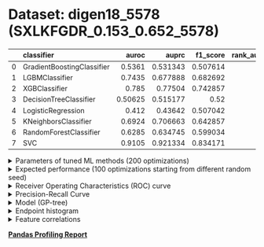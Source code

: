 # Dataset: digen18_5578 (SXLKFGDR_0.153_0.652_5578)

|    | classifier                 |   auroc |    auprc |   f1_score |   rank_auroc |   rank_auprc |   rank_f1 |
|---:|:---------------------------|--------:|---------:|-----------:|-------------:|-------------:|----------:|
|  0 | GradientBoostingClassifier | 0.5361  | 0.531343 |   0.507614 |            6 |            6 |         7 |
|  1 | LGBMClassifier             | 0.7435  | 0.677888 |   0.682692 |            3 |            4 |         3 |
|  2 | XGBClassifier              | 0.785   | 0.77504  |   0.742857 |            2 |            2 |         2 |
|  3 | DecisionTreeClassifier     | 0.50625 | 0.515177 |   0.52     |            7 |            7 |         6 |
|  4 | LogisticRegression         | 0.412   | 0.43642  |   0.507042 |            8 |            8 |         8 |
|  5 | KNeighborsClassifier       | 0.6924  | 0.706663 |   0.642857 |            4 |            3 |         4 |
|  6 | RandomForestClassifier     | 0.6285  | 0.634745 |   0.599034 |            5 |            5 |         5 |
|  7 | SVC                        | 0.9105  | 0.921334 |   0.834171 |            1 |            1 |         1 |


<details>
<summary>Parameters of tuned ML methods (200 optimizations)</summary>


```
GradientBoostingClassifier(learning_rate=0.9792245916797673, loss='exponential',
                           max_depth=9, min_samples_leaf=36,
                           n_iter_no_change=13, random_state=5578, tol=1e-07,
                           validation_fraction=0.21000000000000002)
LGBMClassifier(deterministic=True, force_row_wise=True, max_depth=9,
               metric='binary_logloss', n_estimators=98, n_jobs=1,
               num_leaves=512, objective='binary', random_state=5578)
XGBClassifier(alpha=0.0007369685814067004, base_score=0.5, booster='dart',
              colsample_bylevel=1, colsample_bynode=1, colsample_bytree=1,
              eta=0.18292145519273761, eval_metric='logloss', gamma=0.1,
              gpu_id=-1, importance_type='gain', interaction_constraints='',
              learning_rate=0.182921454, max_delta_step=0, max_depth=9,
              min_child_weight=1, missing=nan, monotone_constraints='()',
              n_estimators=99, n_jobs=1, nthread=1, num_parallel_tree=1,
              random_state=5578, reg_alpha=0.000736968592,
              reg_lambda=13.649323130575775, scale_pos_weight=1, subsample=1,
              tree_method='exact', use_label_encoder=False,
              validate_parameters=1, ...)
DecisionTreeClassifier(max_depth=6, max_features='auto', min_samples_leaf=20,
                       min_samples_split=9, random_state=5578)
LogisticRegression(C=0.00025768832893226224, random_state=5578, solver='sag')
KNeighborsClassifier(metric='euclidean', n_neighbors=21, weights='distance')
RandomForestClassifier(max_depth=10, max_features=None, min_samples_split=5,
                       n_estimators=95, random_state=5578)
SVC(C=2630.3102710102316, class_weight='balanced', gamma='auto', kernel='poly',
    probability=True, random_state=5578, tol=0.00036126220267560747)
```

</details>

<details>
<summary>Expected performance (100 optimizations starting from different random seed)</summary>
<img src='digen18_5578-box.svg' width=40% />
</details>

<details>
<summary>Receiver Operating Characteristics (ROC) curve</summary>
<img src='digen18_5578-roc.svg' width=40% />
</details>

<details>
<summary>Precision-Recall Curve</summary>
<img src='digen18_5578-prc.svg' width=40% />
</details>

<details>
<summary>Model (GP-tree)</summary>
<img src='digen18_5578-model.svg' height=10% />
</details>

<details>
<summary>Endpoint histogram</summary>
<img src='digen18_5578-endpoint.svg' width=40% />
</details>

<details>
<summary>Feature correlations</summary>
<img src='digen18_5578-corr.svg' width=40% />
</details>

[**Pandas Profiling Report**](https://epistasislab.github.io/digen/profile/digen18_5578.html)